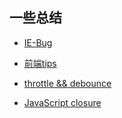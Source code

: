 ## 一些总结

+ [IE-Bug](https://github.com/elevenBeans/notes/blob/master/IE-Bug.md)

+ [前端tips](https://github.com/elevenBeans/notes/blob/master/tips.md)

+ [throttle && debounce](https://github.com/elevenBeans/notes/blob/master/throttle%26debounce.md)

+ [JavaScript closure](https://github.com/elevenBeans/notes/blob/master/JS-closure.md)